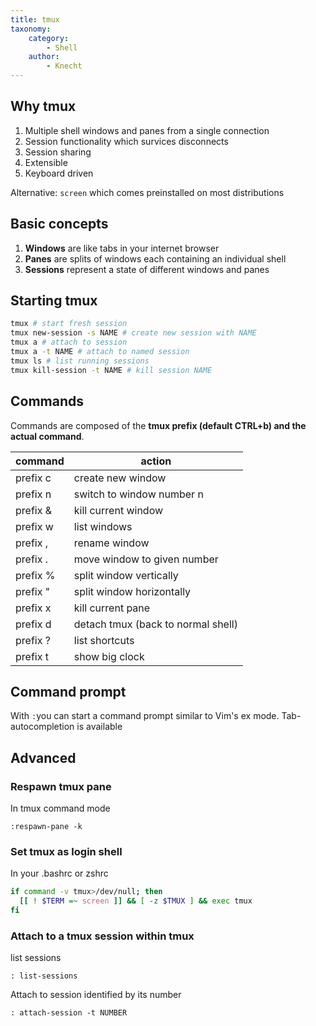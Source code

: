 ```yaml
---
title: tmux
taxonomy:
    category:
        - Shell
    author:
        - Knecht
---
```


## Why tmux

1. Multiple shell windows and panes from a single connection
2. Session functionality which survices disconnects
3. Session sharing
4. Extensible
5. Keyboard driven

Alternative: `screen` which comes preinstalled on most distributions

## Basic concepts

1. **Windows** are like tabs in your internet browser
2. **Panes** are splits of windows each containing an individual shell
3. **Sessions** represent a state of different windows and panes

## Starting tmux

```bash
tmux # start fresh session
tmux new-session -s NAME # create new session with NAME
tmux a # attach to session
tmux a -t NAME # attach to named session
tmux ls # list running sessions
tmux kill-session -t NAME # kill session NAME
```


## Commands

Commands are composed of the **tmux prefix (default CTRL+b) and the actual command**.

|command|action|
|-------------|---------|
| prefix c|create new window|
| prefix n|switch to window number n|
| prefix &|kill current window|
| prefix w|list windows|
| prefix ,|rename window|
| prefix .|move window to given number|
| prefix %|split window vertically|
| prefix "|split window horizontally|
| prefix x|kill current pane|
|prefix d|detach tmux (back to normal shell)|
| prefix ?|list shortcuts|
| prefix t|show big clock|

## Command prompt

With `:`you can start a command prompt similar to Vim's ex mode. Tab-autocompletion is available

## Advanced 

### Respawn tmux pane
In tmux command mode 
```
:respawn-pane -k
```

### Set tmux as login shell
In your .bashrc or zshrc
```bash
if command -v tmux>/dev/null; then
  [[ ! $TERM =~ screen ]] && [ -z $TMUX ] && exec tmux
fi
```

### Attach to a tmux session within tmux
list sessions
```
: list-sessions
```
Attach to session identified by its number
```
: attach-session -t NUMBER
```
